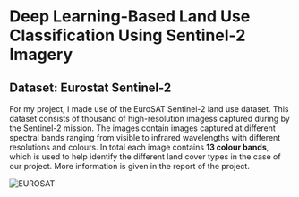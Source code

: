 # Deep Learning-Based Land Use Classification Using Sentinel-2 Imagery
## Dataset: Eurostat Sentinel-2
For my project, I made use of the EuroSAT Sentinel-2 land use dataset. This dataset consists of thousand of high-resolution imagess captured during by the Sentinel-2 mission. The images contain images captured at different spectral bands ranging from visible to infrared wavelengths with different resolutions and colours. In total each image contains **13 colour bands**, which is used to help identify the different land cover types in the case of our project. More information is given in the report of the project.

![EUROSAT](https://github.com/StaticRevo/Deep-Learning-Based-Land-Use-Classification-Using-Sentinel-2-Imagery/assets/116385849/139d7b76-b898-460e-93c1-13536c6c0726)

